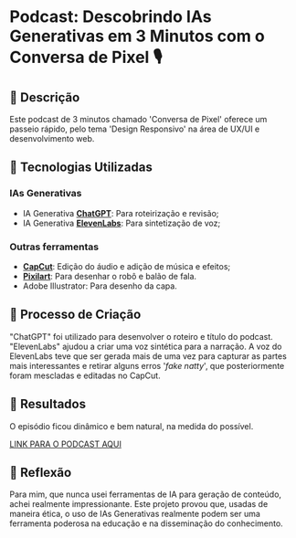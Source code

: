 # Podcast: Descobrindo IAs Generativas em 3 Minutos com o Conversa de Pixel 🎙️ 

## 📒 Descrição 
Este podcast de 3 minutos chamado 'Conversa de Pixel' oferece um passeio rápido, pelo tema 'Design Responsivo' na área de UX/UI e desenvolvimento web. 

## 🤖 Tecnologias Utilizadas 
### IAs Generativas 
- IA Generativa **[ChatGPT](https://chat.openai.com)**: Para roteirização e revisão; 
- IA Generativa **[ElevenLabs](https://www.elevenlabs.io)**: Para sintetização de voz; 

### Outras ferramentas 
- **[CapCut](https://www.capcut.com)**: Edição do áudio e adição de música e efeitos; 
- **[Pixilart](https://www.pixilart.com)**: Para desenhar o robô e balão de fala. 
- Adobe Illustrator: Para desenho da capa. 

## 🧐 Processo de Criação 
"ChatGPT" foi utilizado para desenvolver o roteiro e título do podcast. "ElevenLabs" ajudou a criar uma voz sintética para a narração. A voz do ElevenLabs teve que ser gerada mais de uma vez para capturar as partes mais interessantes e retirar alguns erros '_fake natty_', que posteriormente foram mescladas e editadas no CapCut. 

## 🚀 Resultados 
O episódio ficou dinâmico e bem natural, na medida do possível. 

[LINK PARA O PODCAST AQUI](https://github.com/maya-franca/dio-lab-desafios-podcast) 

## 💭 Reflexão 
Para mim, que nunca usei ferramentas de IA para geração de conteúdo, achei realmente impressionante. Este projeto provou que, usadas de maneira ética, o uso de IAs Generativas realmente podem ser uma ferramenta poderosa na educação e na disseminação do conhecimento. 